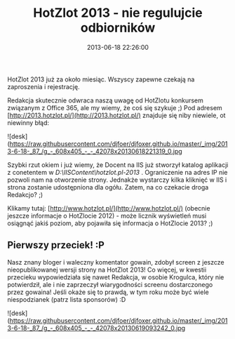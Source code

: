﻿---
layout:     post
title:      HotZlot 2013 - nie regulujcie odbiorników
date:       2013-06-18 22:26:00
summary:    HotZlot 2013 już za około miesiąc. Wszyscy zapewne czekają na zaproszenia i rejestrację. Redakcja skutecznie odwraca naszą uwagę od HotZlotu konkursem związanym z Office 365, ale my wiemy, że coś się szykuje ;) Pod adresem http://2013.hotzlot.pl/ znajduje się niby niewiele, ot niewinny błąd:Szybki r...
categories: inne
---



HotZlot 2013 już za około miesiąc. Wszyscy zapewne czekają na zaproszenia i rejestrację. 

Redakcja skutecznie odwraca naszą uwagę od HotZlotu konkursem związanym z Office 365, ale my wiemy, że coś się szykuje ;) Pod adresem [http://2013.hotzlot.pl/](http://2013.hotzlot.pl/) znajduje się niby niewiele, ot niewinny błąd:




![desk](https://raw.githubusercontent.com/djfoer/djfoxer.github.io/master/_img/2013-6-18-_87_/g_-_608x405_-_-_42078x20130618221319_0.jpg



Szybki rzut okiem i już wiemy, że Docent na IIS już stworzył katalog aplikacji z conetentem w  *D:\IISContent\hotzlot.pl-2013* . Ograniczenie na adres IP nie pozwoli nam na otworzenie strony. Jednakże wystarczy kilka kliknięć w IIS i strona zostanie udostępniona dla ogółu. 
Zatem, na co czekacie droga Redakcjo? ;)

Klikamy tutaj: [http://www.hotzlot.pl/](http://www.hotzlot.pl/) (obecnie jeszcze informacje o HotZlocie 2012) - może licznik wyświetleń musi osiągnąć jakiś poziom, aby pojawiła się informacja o HotZlocie 2013? ;)



## Pierwszy przeciek! :P 


Nasz znany bloger i waleczny komentator gowain, zdobył screen z jeszcze nieopublikowanej wersji strony na HotZlot 2013! Co więcej, w kwestii przecieku wypowiedziała się nawet Redakcja, w osobie Krogulca, który nie potwierdził, ale i nie zaprzeczył wiarygodności screenu dostarczonego przez gowaina! Jeśli okaże się to prawdą, w tym roku może być wiele niespodzianek (patrz lista sponsorów) :D



![desk](https://raw.githubusercontent.com/djfoer/djfoxer.github.io/master/_img/2013-6-18-_87_/g_-_608x405_-_-_42078x20130619093242_0.jpg

